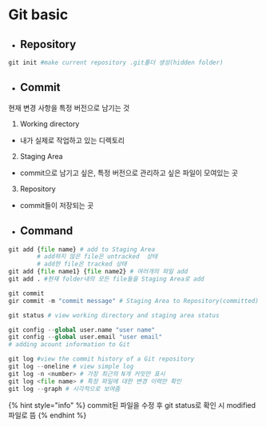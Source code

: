 # Git basic

* ## Repository

```python
git init #make current repository .git폴더 생성(hidden folder)
```

* ## Commit

현재 변경  사항을 특정 버전으로 남기는 것

1. Working directory

* 내가 실제로 작업하고 있는 디렉토리

2. Staging Area

* commit으로 남기고 싶은, 특정 버전으로 관리하고 싶은 파일이 모여있는 곳

3. Repository

* commit들이 저장되는 곳



* ## Command

```python
git add {file name} # add to Staging Area
        # add하지 않은 file은 untracked  상태
        # add한 file은 tracked 상태
git add {file name1} {file name2} # 여러개의 파일 add
git add . #현재 folder내의 모든 file들을 Staging Area로 add
```

```python
git commit     
gir commit -m "commit message" # Staging Area to Repository(committed)
```

```python
git status # view working directory and staging area status
```

```python
git config --global user.name "user name" 
git config --global user.email "user email" 
# adding acount information to Git
```

```python
git log #view the commit history of a Git repository
git log --oneline # view simple log
git log -n <number> # 가장 최근의 N개 커밋만 표시
git log <file name> # 특정 파일에 대한 변경 이력만 확인
git log --graph # 시각적으로 보여줌
```

{% hint style="info" %}
commit된 파일을 수정 후 git status로 확인 시 modified파일로 뜸
{% endhint %}



